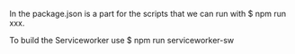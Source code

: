 In the package.json  is a  part for the scripts that we can run with $ npm run  xxx.

To build the Serviceworker use $ npm  run  serviceworker-sw


